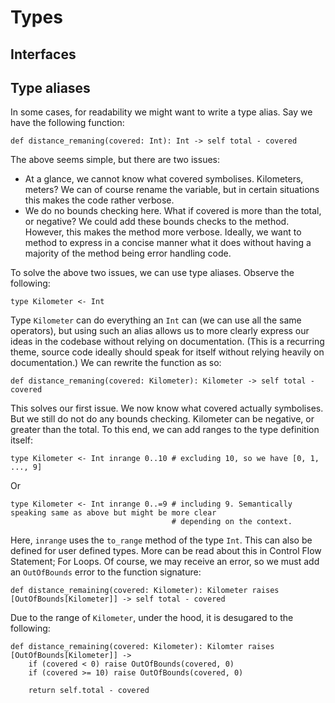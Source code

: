 # Types

## Interfaces

## Type aliases

In some cases, for readability we might want to write a type alias. Say we have the following function:

    def distance_remaning(covered: Int): Int -> self total - covered
    
The above seems simple, but there are two issues:
* At a glance, we cannot know what covered symbolises. Kilometers, meters? We can of course rename the variable, but
  in certain situations this makes the code rather verbose.
* We do no bounds checking here. What if covered is more than the total, or negative? We could add these bounds checks
  to the method. However, this makes the method more verbose. Ideally, we want to method to express in a concise manner 
  what it does without having a majority of the method being error handling code.
  
To solve the above two issues, we can use type aliases. Observe the following:

    type Kilometer <- Int
    
Type `Kilometer` can do everything an `Int` can (we can use all the same operators), but using such an alias allows us
to more clearly express our ideas in the codebase without relying on documentation. (This is a recurring theme, source
code ideally should speak for itself without relying heavily on documentation.) We can rewrite the function as so:

    def distance_remaning(covered: Kilometer): Kilometer -> self total - covered
    
This solves our first issue. We now know what covered actually symbolises. But we still do not do any bounds checking.
Kilometer can be negative, or greater than the total. To this end, we can add ranges to the type definition itself:

    type Kilometer <- Int inrange 0..10 # excluding 10, so we have [0, 1, ..., 9]
    
Or

    type Kilometer <- Int inrange 0..=9 # including 9. Semantically speaking same as above but might be more clear
                                        # depending on the context.
    
Here, `inrange` uses the `to_range` method of the type `Int`. This can also be defined for user defined types. More can
be read about this in Control Flow Statement; For Loops. Of course, we may receive an error, so we must add an 
`OutOfBounds` error to the function signature:

    def distance_remaining(covered: Kilometer): Kilometer raises [OutOfBounds[Kilometer]] -> self total - covered
    
Due to the range of `Kilometer`, under the hood, it is desugared to the following:

    def distance_remaining(covered: Kilometer): Kilomter raises [OutOfBounds[Kilometer]] ->
        if (covered < 0) raise OutOfBounds(covered, 0)
        if (covered >= 10) raise OutOfBounds(covered, 0)
        
        return self.total - covered
